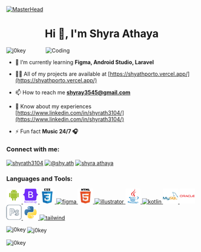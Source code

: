 [![MasterHead](https://drive.google.com/uc?id=1uqUFon0Hk6ZwPzy2ow6R5PT8AdIFK_25)](https://drive.google.com/uc?id=1uqUFon0Hk6ZwPzy2ow6R5PT8AdIFK_25)

<h1 align="center">Hi 👋, I'm Shyra Athaya</h1>
<img align="right" alt="Coding" width="400" src="https://drive.google.com/uc?id=1oo8mOeasEWHiPw0lJRKPn5V4-Gn8-s5G">

<p align="left"> <img src="https://komarev.com/ghpvc/?username=j0key&label=Profile%20views&color=0e75b6&style=flat" alt="j0key" /> </p>


- 🌱 I’m currently learning **Figma, Android Studio, Laravel**

- 👨‍💻 All of my projects are available at [https://shyathporto.vercel.app/](https://shyathporto.vercel.app/)

- 📫 How to reach me **shyray3545@gmail.com**

- 📄 Know about my experiences [https://www.linkedin.com/in/shyrath3104/](https://www.linkedin.com/in/shyrath3104/)

- ⚡ Fun fact **Music 24/7 🎧**

<h3 align="left">Connect with me:</h3>
<p align="left">
<a href="https://linkedin.com/in/shyrath3104" target="blank"><img align="center" src="https://raw.githubusercontent.com/rahuldkjain/github-profile-readme-generator/master/src/images/icons/Social/linked-in-alt.svg" alt="shyrath3104" height="30" width="40" /></a>
<a href="https://instagram.com/@shy.ath" target="blank"><img align="center" src="https://raw.githubusercontent.com/rahuldkjain/github-profile-readme-generator/master/src/images/icons/Social/instagram.svg" alt="@shy.ath" height="30" width="40" /></a>
<a href="https://dribbble.com/J0key" target="blank"><img align="center" src="https://raw.githubusercontent.com/rahuldkjain/github-profile-readme-generator/master/src/images/icons/Social/dribbble.svg" alt="shyra athaya" height="30" width="40" /></a>
</p>

<h3 align="left">Languages and Tools:</h3>
<p align="left"> <a href="https://developer.android.com" target="_blank" rel="noreferrer"> <img src="https://raw.githubusercontent.com/devicons/devicon/master/icons/android/android-original-wordmark.svg" alt="android" width="40" height="40"/> </a> <a href="https://getbootstrap.com" target="_blank" rel="noreferrer"> <img src="https://raw.githubusercontent.com/devicons/devicon/master/icons/bootstrap/bootstrap-plain-wordmark.svg" alt="bootstrap" width="40" height="40"/> </a> <a href="https://www.w3schools.com/css/" target="_blank" rel="noreferrer"> <img src="https://raw.githubusercontent.com/devicons/devicon/master/icons/css3/css3-original-wordmark.svg" alt="css3" width="40" height="40"/> </a> <a href="https://www.figma.com/" target="_blank" rel="noreferrer"> <img src="https://www.vectorlogo.zone/logos/figma/figma-icon.svg" alt="figma" width="40" height="40"/> </a> <a href="https://www.w3.org/html/" target="_blank" rel="noreferrer"> <img src="https://raw.githubusercontent.com/devicons/devicon/master/icons/html5/html5-original-wordmark.svg" alt="html5" width="40" height="40"/> </a> <a href="https://www.adobe.com/in/products/illustrator.html" target="_blank" rel="noreferrer"> <img src="https://www.vectorlogo.zone/logos/adobe_illustrator/adobe_illustrator-icon.svg" alt="illustrator" width="40" height="40"/> </a> <a href="https://www.java.com" target="_blank" rel="noreferrer"> <img src="https://raw.githubusercontent.com/devicons/devicon/master/icons/java/java-original.svg" alt="java" width="40" height="40"/> </a> <a href="https://kotlinlang.org" target="_blank" rel="noreferrer"> <img src="https://www.vectorlogo.zone/logos/kotlinlang/kotlinlang-icon.svg" alt="kotlin" width="40" height="40"/> </a> <a href="https://www.mysql.com/" target="_blank" rel="noreferrer"> <img src="https://raw.githubusercontent.com/devicons/devicon/master/icons/mysql/mysql-original-wordmark.svg" alt="mysql" width="40" height="40"/> </a> <a href="https://www.oracle.com/" target="_blank" rel="noreferrer"> <img src="https://raw.githubusercontent.com/devicons/devicon/master/icons/oracle/oracle-original.svg" alt="oracle" width="40" height="40"/> </a> <a href="https://www.photoshop.com/en" target="_blank" rel="noreferrer"> <img src="https://raw.githubusercontent.com/devicons/devicon/master/icons/photoshop/photoshop-line.svg" alt="photoshop" width="40" height="40"/> </a> <a href="https://www.python.org" target="_blank" rel="noreferrer"> <img src="https://raw.githubusercontent.com/devicons/devicon/master/icons/python/python-original.svg" alt="python" width="40" height="40"/> </a> <a href="https://tailwindcss.com/" target="_blank" rel="noreferrer"> <img src="https://www.vectorlogo.zone/logos/tailwindcss/tailwindcss-icon.svg" alt="tailwind" width="40" height="40"/> </a> </p>

<p><img align="left" src="https://github-readme-stats.vercel.app/api/top-langs?username=j0key&show_icons=true&locale=en&layout=compact" alt="j0key" /></p>

<p>&nbsp;<img align="center" src="https://github-readme-stats.vercel.app/api?username=j0key&show_icons=true&locale=en" alt="j0key" /></p>

<p><img align="center" src="https://github-readme-streak-stats.herokuapp.com/?user=j0key&" alt="j0key" /></p>
